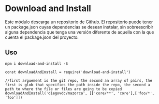 # Download and Install

Este módulo descarga un repositorio de Github. El repositorio puede tener un package.json cuyas dependencias se desean instalar, sin sobreescribir alguna dependencia que tenga una versión diferente de aquella con la que cuenta el package.json del proyecto.

## Uso

`npm i download-and-install -S`

```
const downloadAndInstall = require('download-and-install')

//first arguement is the git repo, the second an array of pairs, the first is glob that specifies the path inside the repo, the second a path to where the file or files are going to be copied
downloadAndInstall('diegovdc/mazorca', [['core/**', 'core'],['foo/*', 'foo']])

```


